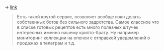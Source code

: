-> [link](https://app.boto.io)

> Есть такой крутой сервис, позволяет вообще изян делать собственных ботов без сильного задротства. Самое классное что в списке готовых рецептов есть много полезных штучек интересных именно нашему крипто-брату. Ну например мониторинг коллекции на опенси с отправкой уведомлений о продажах в телеграм и т.д.